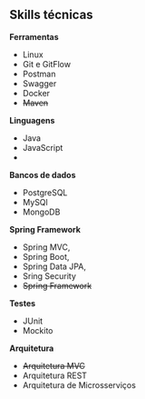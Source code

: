 
## Skills técnicas
**Ferramentas**
- Linux
- Git e GitFlow
- Postman
- Swagger
- Docker
- ~~Maven~~

**Linguagens**
- Java
- JavaScript
-
**Bancos de dados**
- PostgreSQL
- MySQl
- MongoDB

**Spring Framework**
- Spring MVC,
- Spring Boot,
- Spring Data JPA,
- Sring Security
- ~~Spring Framework~~

**Testes**
- JUnit
- Mockito

**Arquitetura**
- ~~Arquitetura MVC~~
- Arquitetura REST
- Arquitetura de Microsserviços


